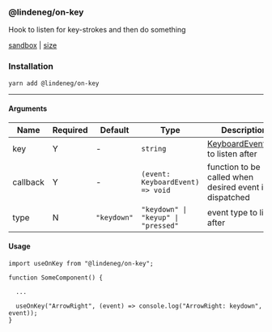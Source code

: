 ### @lindeneg/on-key

Hook to listen for key-strokes and then do something

[sandbox](https://codesandbox.io/s/lindeneg-on-key-m99cq?file=/src/App.tsx) | [size](https://bundlephobia.com/package/@lindeneg/on-key)

### Installation

`yarn add @lindeneg/on-key`

---

#### Arguments

| Name     | Required | Default     | Type                                | Description                                                                                                        |
| -------- | -------- | ----------- | ----------------------------------- | ------------------------------------------------------------------------------------------------------------------ |
| key      | Y        | -           | `string`                            | [KeyboardEvent.key](https://developer.mozilla.org/en-US/docs/Web/API/KeyboardEvent/key/Key_Values) to listen after |
| callback | Y        | -           | `(event: KeyboardEvent) => void`    | function to be called when desired event is dispatched                                                             |
| type     | N        | `"keydown"` | `"keydown" \| "keyup" \| "pressed"` | event type to listen after                                                                                         |

#### Usage

```tsx
import useOnKey from "@lindeneg/on-key";

function SomeComponent() {

  ...

  useOnKey("ArrowRight", (event) => console.log("ArrowRight: keydown", event));
}
```
